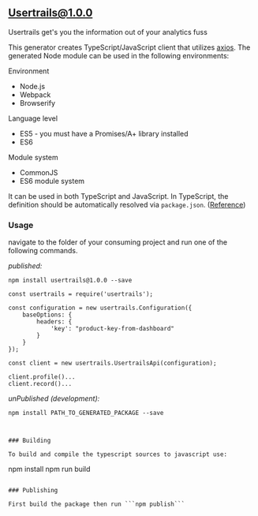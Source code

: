 ## Usertrails@1.0.0
Usertrails get's you the information out of your analytics fuss

This generator creates TypeScript/JavaScript client that utilizes [axios](https://github.com/axios/axios). The generated Node module can be used in the following environments:

Environment
* Node.js
* Webpack
* Browserify

Language level
* ES5 - you must have a Promises/A+ library installed
* ES6

Module system
* CommonJS
* ES6 module system

It can be used in both TypeScript and JavaScript. In TypeScript, the definition should be automatically resolved via `package.json`. ([Reference](http://www.typescriptlang.org/docs/handbook/typings-for-npm-packages.html))

### Usage

navigate to the folder of your consuming project and run one of the following commands.

_published:_

```
npm install usertrails@1.0.0 --save

const usertrails = require('usertrails');

const configuration = new usertrails.Configuration({
    baseOptions: {
        headers: {
            'key': "product-key-from-dashboard"
        }
    }
});

const client = new usertrails.UsertrailsApi(configuration);

client.profile()...
client.record()...
```

_unPublished (development):_

```
npm install PATH_TO_GENERATED_PACKAGE --save



### Building

To build and compile the typescript sources to javascript use:
```
npm install
npm run build
```

### Publishing

First build the package then run ```npm publish```
